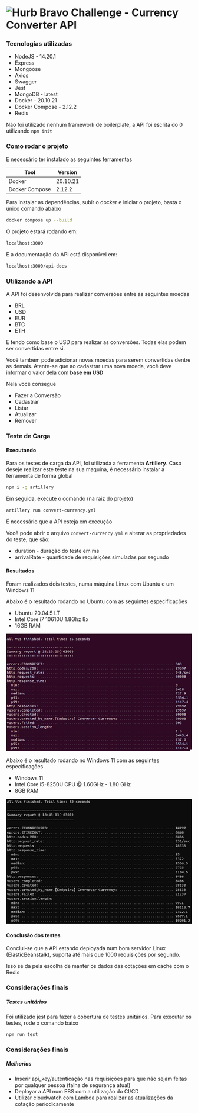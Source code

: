 # <img src="https://avatars1.githubusercontent.com/u/7063040?v=4&s=200.jpg" alt="Hurb" width="24" /> Bravo Challenge - Currency Converter API

### Tecnologias utilizadas

- NodeJS - 14.20.1
- Express
- Mongoose
- Axios
- Swagger
- Jest
- MongoDB - latest
- Docker - 20.10.21
- Docker Compose - 2.12.2
- Redis

Não foi utilizado nenhum framework de boilerplate, a API foi escrita do 0 utilizando `npm init`

### Como rodar o projeto

É necessário ter instalado as seguintes ferramentas

| Tool           | Version  |
| -------------- | -------- |
| Docker         | 20.10.21 |
| Docker Compose | 2.12.2   |

Para instalar as dependências, subir o docker e iniciar o projeto, basta o único comando abaixo

```sh
docker compose up --build
```

O projeto estará rodando em:

```sh
localhost:3000
```

E a documentação da API está disponível em:

```sh
localhost:3000/api-docs
```

### Utilizando a API

A API foi desenvolvida para realizar conversões entre as seguintes moedas

- BRL
- USD
- EUR
- BTC
- ETH

E tendo como base o USD para realizar as conversões. Todas elas podem ser convertidas entre si.

Você também pode adicionar novas moedas para serem convertidas dentre as demais. Atente-se que ao cadastrar uma nova moeda, você deve informar o valor dela com **base em USD**

Nela você consegue

- Fazer a Conversão
- Cadastrar
- Listar
- Atualizar
- Remover

### Teste de Carga

#### Executando

Para os testes de carga da API, foi utilizada a ferramenta **Artillery**.
Caso deseje realizar este teste na sua maquina, é necessário instalar a ferramenta de forma global

```sh
npm i -g artillery
```

Em seguida, execute o comando (na raiz do projeto)

```sh
artillery run convert-currency.yml
```

É necessário que a API esteja em execução

Você pode abrir o arquivo `convert-currency.yml` e alterar as propriedades do teste, que são:

- duration - duração do teste em ms
- arrivalRate - quantidade de requisições simuladas por segundo

#### Resultados

Foram realizados dois testes, numa máquina Linux com Ubuntu e um Windows 11

Abaixo é o resultado rodando no Ubuntu com as seguintes especificações

- Ubuntu 20.04.5 LT
- Intel Core i7 10610U 1.8Ghz 8x
- 16GB RAM

<p align="center">
  <img src="test_ubuntu.jpeg" alt="Ubuntu" />
</p>

Abaixo é o resultado rodando no Windows 11 com as seguintes especificações

- Windows 11
- Intel Core i5-8250U CPU @ 1.60GHz - 1.80 GHz
- 8GB RAM

<p align="center">
  <img src="test_windows.jpg" alt="Ubuntu" />
</p>

#### Conclusão dos testes

Conclui-se que a API estando deployada num bom servidor Linux (ElasticBeanstalk), suporta até mais que 1000 requisições por segundo.

Isso se da pela escolha de manter os dados das cotações em cache com o Redis

### Considerações finais

##### Testes unitários

Foi utilizado jest para fazer a cobertura de testes unitários. Para executar os testes, rode o comando baixo

```sh
npm run test
```

### Considerações finais

##### Melhorias

- Inserir api_key/autenticação nas requisições para que não sejam feitas por qualquer pessoa (falha de segurança atual)
- Deployar a API num EBS com a utilização do CI/CD
- Utilizar cloudwatch com Lambda para realizar as atualizações da cotação periodicamente
